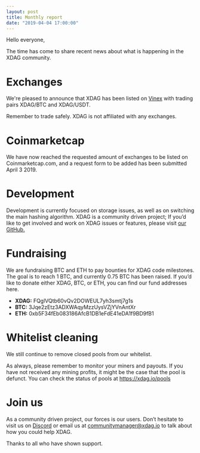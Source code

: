 ```yaml
---
layout: post
title: Monthly report 
date: "2019-04-04 17:00:00"
---
```


Hello everyone,

The time has come to share recent news about what is happening in the XDAG community. 

# Exchanges
We're pleased to announce that XDAG has been listed on [Vinex](https://vinex.network/) with trading pairs XDAG/BTC and XDAG/USDT.

Remember to trade safely. XDAG is not affiliated with any exchanges. 

# Coinmarketcap
We have now reached the requested amount of exchanges to be listed on Coinmarketcap.com, and a request form to be added has been submitted April 3 2019. 

# Development
Development is currently focused on storage issues, as well as on switching the main hashing algorithm. XDAG is a community driven project; If you’d like to get involved and work on XDAG issues or features, please visit [our GitHub.](https://github.com/XDagger/xdag/)


# Fundraising
We are fundraising BTC and ETH to pay bounties for XDAG code milestones. The goal is to reach 1 BTC, and currently 0.75 BTC has been raised. If you’d like to donate either XDAG, BTC, or ETH, you can find our fund addresses here.

* **XDAG:** FQglVQtb60vQv2DOWEUL7yh3smtj7g1s
* **BTC:**  3Jqe2zEtz3ADXWAqyMzzUysVZjYVnAntXr
* **ETH:**  0xb5F34fEb083186AfcB1DB1eFdE41eDA1f9BD9fB1

# Whitelist cleaning
We still continue to remove closed pools from our whitelist.

As always, please remember to monitor your miners and payouts. If you have not received any mining profits, it might be the case that the pool is defunct. You can check the status of pools at <https://xdag.io/pools>
# Join us
As a community driven project, our forces is our users. Don’t hesitate to visit us on [Discord](https://discord.gg/YxXUVQJ) or email us at communitymanager@xdag.io to talk about how you could help XDAG.

Thanks to all who have shown support.
